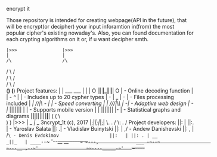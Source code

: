 encrypt it

 Those repository is intended for creating webpage(API in the future), 
  that will be encrypt(or decipher) your input inforamtion in(from) the most 
  popular cipher's existing nowaday's. 
 Also, you can found documentation for each crypting algorithms on it 
  or, if u want decipher smth.

    |>>>                 |>>>
    |                    |
    /\                   /\
   /  \                 /  \
  /    \               /    \
 /      \             /      \
(________)           (________)       Project features:
  |    |   ___   ___   |    | 
  |  O |__|   |_|   |__| O  |         - Online decoding function
  |    |   -  _^_      |    |         - Includes up to 20 cypher types
  | -  |           _   |  - |         - Files processing included
  |   _|     //|\\  -  |    |         - Speed converting
  |    |    ///|\\\    |   -|         - Adaptive web design
  | -  |_   |||||||    |    |         - Supports mobile version
  |    |    |||||||    |-   |         - Statistical graphs and diagrams
  |____|____|||||||____|____|
           (      (
            \      \
             )      )
                                                 |>>>
                                                 |
                                             _  _|_  _
        3ncrypt_1t (c), 2017                |;|_|;|_|;|
                                            \\.    .  /
                                             \\:  .  /
        Project developers:                   ||:   |
                                              ||:.  |
          - Yaroslav Salata                   ||:  .|
          - Vladislav Buinytski               ||:   |       \,/
          - Andew Danishevski                 ||: , |            /`\
          - Denis Evdokimov                   ||:   |
                                              ||: . |
               __                            _||_   |
      ____--`~    '--~~__            __ ----~    ~`---,              ___
  -~--~                   ~---__ ,--~'                  ~~----_____-~'   `~----~~